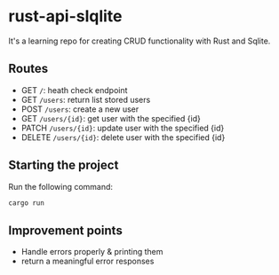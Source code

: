# rust-api-slqlite

It's a learning repo for creating CRUD functionality with Rust and Sqlite.

## Routes

- GET `/`: heath check endpoint
- GET `/users`: return list stored users
- POST `/users`: create a new user
- GET `/users/{id}`: get user with the specified {id}
- PATCH `/users/{id}`: update user with the specified {id}
- DELETE `/users/{id}`: delete user with the specified {id}

## Starting the project

Run the following command:

```bash
cargo run
```

## Improvement points

- Handle errors properly & printing them
- return a meaningful error responses
